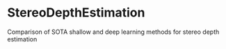 # StereoDepthEstimation
Comparison of SOTA shallow and deep learning methods for stereo depth estimation
